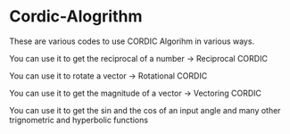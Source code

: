 # Cordic-Alogrithm
These are various codes to use CORDIC Algorihm in various ways.

You can use it to get the reciprocal of a number -> Reciprocal CORDIC

You can use it to rotate a vector -> Rotational CORDIC

You can use it to get the magnitude of a vector -> Vectoring CORDIC

You can use it to get the sin and the cos of an input angle and many other trignometric and hyperbolic functions
